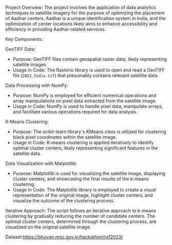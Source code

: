 Project Overview:
The project involves the application of data analytics techniques to satellite imagery for the purpose of optimizing the placement of Aadhar centers. Aadhar is a unique identification system in India, and the optimization of center locations likely aims to enhance accessibility and efficiency in providing Aadhar-related services.

Key Components:

GeoTIFF Data:
- Purpose: GeoTIFF files contain geospatial raster data, likely representing satellite images.
- Usage in Code: The Rasterio library is used to open and read a GeoTIFF file (`2022_India.tif`) that presumably contains relevant satellite data.

Data Processing with NumPy:
- Purpose: NumPy is employed for efficient numerical operations and array manipulations on pixel data extracted from the satellite image.
- Usage in Code: NumPy is used to handle pixel data, manipulate arrays, and facilitate various operations required for data analysis.

K-Means Clustering:
- Purpose: The scikit-learn library's KMeans class is utilized for clustering black pixel coordinates within the satellite image.
- Usage in Code: K-means clustering is applied iteratively to identify optimal cluster centers, likely representing significant features in the satellite data.

Data Visualization with Matplotlib:
- Purpose: Matplotlib is used for visualizing the satellite image, displaying cluster centers, and showcasing the final results of the k-means clustering.
- Usage in Code: The Matplotlib library is employed to create a visual representation of the original image, highlight cluster centers, and visualize the outcome of the clustering process.

Iterative Approach:
The script follows an iterative approach to k-means clustering by gradually reducing the number of candidate centers. The optimal cluster centers, determined through the clustering process, are visualized on the original satellite image.

Dataset:https://bhuvan.nrsc.gov.in/hackathon/iisf2023/
